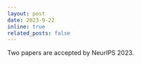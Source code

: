 ```yaml
---
layout: post
date: 2023-9-22
inline: true
related_posts: false
---
```


Two papers are accepted by NeurIPS 2023.
